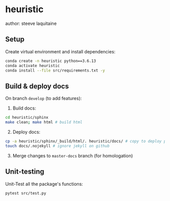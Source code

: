 # heuristic

author: steeve laquitaine

## Setup

Create virtual environment and install dependencies:

```bash
conda create -n heuristic python==3.6.13
conda activate heuristic
conda install --file src/requirements.txt -y
```

## Build & deploy docs

On branch `develop` (to add features):

1. Build docs:

```bash
cd heuristic/sphinx
make clean; make html # build html
```

2. Deploy docs:

```bash
cp -a heuristic/sphinx/_build/html/. heuristic/docs/ # copy to deploy path
touch docs/.nojekyll # ignore jekyll on github
```

3. Merge changes to `master-docs` branch (for homologation)



## Unit-testing

Unit-Test all the package's functions:

```bash
pytest src/test.py
```